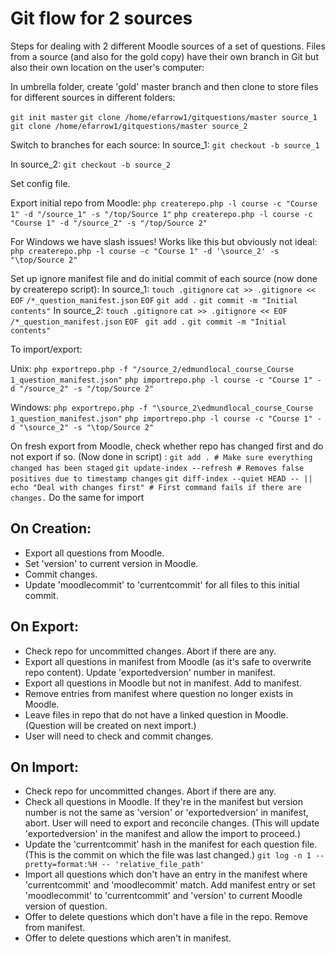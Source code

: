 # Git flow for 2 sources

Steps for dealing with 2 different Moodle sources of a set of questions. Files from a source (and also for the gold copy) have their own branch in Git but also their own location on the user's computer:

In umbrella folder, create 'gold' master branch and then clone to store files for different sources in different folders:

`git init master`
`git clone /home/efarrow1/gitquestions/master source_1`
`git clone /home/efarrow1/gitquestions/master source_2`

Switch to branches for each source:
In source_1:
`git checkout -b source_1`

In source_2:
`git checkout -b source_2`

Set config file.

Export initial repo from Moodle:
`php createrepo.php -l course -c "Course 1" -d "/source_1" -s "/top/Source 1"`
`php createrepo.php -l course -c "Course 1" -d "/source_2" -s "/top/Source 2"`

For Windows we have slash issues! Works like this but obviously not ideal:
`php createrepo.php -l course -c "Course 1" -d '\source_2' -s "\top/Source 2"`

Set up ignore manifest file and do initial commit of each source (now done by createrepo script):
In source_1:
`touch .gitignore`
`cat >> .gitignore << EOF`
`/*_question_manifest.json`
`EOF`
`git add .`
`git commit -m "Initial contents"`
In source_2:
`touch .gitignore`
`cat >> .gitignore << EOF`
`/*_question_manifest.json`
`EOF `
`git add .`
`git commit -m "Initial contents"`

To import/export:

Unix:
`php exportrepo.php -f "/source_2/edmundlocal_course_Course 1_question_manifest.json"`
`php importrepo.php -l course -c "Course 1" -d "/source_2" -s "/top/Source 2"`

Windows:
`php exportrepo.php -f "\source_2\edmundlocal_course_Course 1_question_manifest.json"`
`php importrepo.php -l course -c "Course 1" -d "\source_2" -s "\top/Source 2"`

On fresh export from Moodle, check whether repo has changed first and do not export if so. (Now done in script) :
`git add . # Make sure everything changed has been staged`
`git update-index --refresh # Removes false positives due to timestamp changes`
`git diff-index --quiet HEAD -- || echo "Deal with changes first" # First command fails if there are changes.`
Do the same for import

## On Creation:
- Export all questions from Moodle.
- Set 'version' to current version in Moodle.
- Commit changes.
- Update 'moodlecommit' to 'currentcommit' for all files to this initial commit.

## On Export:
- Check repo for uncommitted changes. Abort if there are any.
- Export all questions in manifest from Moodle (as it's safe to overwrite repo content). Update 'exportedversion' number in manifest.
- Export all questions in Moodle but not in manifest. Add to manifest.
- Remove entries from manifest where question no longer exists in Moodle.
- Leave files in repo that do not have a linked question in Moodle. (Question will be created on next import.)
- User will need to check and commit changes.

## On Import:
- Check repo for uncommitted changes. Abort if there are any.
- Check all questions in Moodle. If they're in the manifest but version number is not the same as 'version' or 'exportedversion' in manifest, abort. User will need to export and reconcile changes. (This will update 'exportedversion' in the manifest and allow the import to proceed.)
- Update the 'currentcommit' hash in the manifest for each question file. (This is the commit on which the file was last changed.)
`git log -n 1 --pretty=format:%H -- 'relative_file_path'`
- Import all questions which don't have an entry in the manifest where 'currentcommit' and 'moodlecommit' match. Add manifest entry or set 'moodlecommit' to 'currentcommit' and 'version' to current Moodle version of question.
- Offer to delete questions which don't have a file in the repo. Remove from manifest.
- Offer to delete questions which aren't in manifest.
